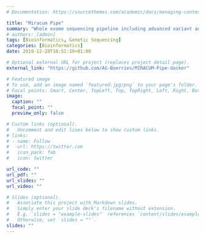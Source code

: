 ```yaml
---
# Documentation: https://sourcethemes.com/academic/docs/managing-content/

title: "Miracum Pipe"
summary: "Whole exome sequencing pipeline including advanced variant annotation features and automated PDF reporting."
# authors: [admin]
tags: [Bioinformatics, Genetic Sequencing]
categories: [Bioinformatics]
date: 2019-12-28T18:51:19+01:00

# Optional external URL for project (replaces project detail page).
external_link: "https://github.com/AG-Boerries/MIRACUM-Pipe-docker"

# Featured image
# To use, add an image named `featured.jpg/png` to your page's folder.
# Focal points: Smart, Center, TopLeft, Top, TopRight, Left, Right, BottomLeft, Bottom, BottomRight.
image:
  caption: ""
  focal_point: ""
  preview_only: false

# Custom links (optional).
#   Uncomment and edit lines below to show custom links.
# links:
# - name: Follow
#   url: https://twitter.com
#   icon_pack: fab
#   icon: twitter

url_code: ""
url_pdf: ""
url_slides: ""
url_video: ""

# Slides (optional).
#   Associate this project with Markdown slides.
#   Simply enter your slide deck's filename without extension.
#   E.g. `slides = "example-slides"` references `content/slides/example-slides.md`.
#   Otherwise, set `slides = ""`.
slides: ""
---
```

